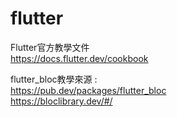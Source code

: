 # flutter

Flutter官方教學文件<br>
https://docs.flutter.dev/cookbook

flutter_bloc教學來源 : <br>
https://pub.dev/packages/flutter_bloc <br>
https://bloclibrary.dev/#/
